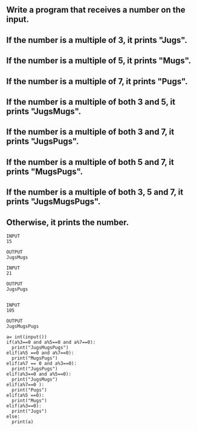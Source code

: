 ## Write a program that receives a number on the input.
## If the number is a multiple of 3, it prints "Jugs". 
## If the number is a multiple of 5, it prints "Mugs".
## If the number is a multiple of 7, it prints "Pugs".
## If the number is a multiple of both 3 and 5, it prints "JugsMugs".
## If the number is a multiple of both 3 and 7, it prints "JugsPugs".
## If the number is a multiple of both 5 and 7, it prints "MugsPugs".
## If the number is a multiple of both 3, 5 and 7, it prints "JugsMugsPugs".
## Otherwise, it prints the number.

```
INPUT 
15

OUTPUT
JugsMugs

INPUT 
21

OUTPUT
JugsPugs


INPUT 
105

OUTPUT 
JugsMugsPugs

```

```
a= int(input())
if(a%3==0 and a%5==0 and a%7==0):
  print("JugsMugsPugs")
elif(a%5 ==0 and a%7==0):
  print("MugsPugs")
elif(a%7 == 0 and a%3==0):
  print("JugsPugs")
elif(a%3==0 and a%5==0):
  print("JugsMugs")
elif(a%7==0 ):
  print("Pugs")
elif(a%5 ==0):
  print("Mugs")
elif(a%3==0):
  print("Jugs")
else:
  print(a)
```
